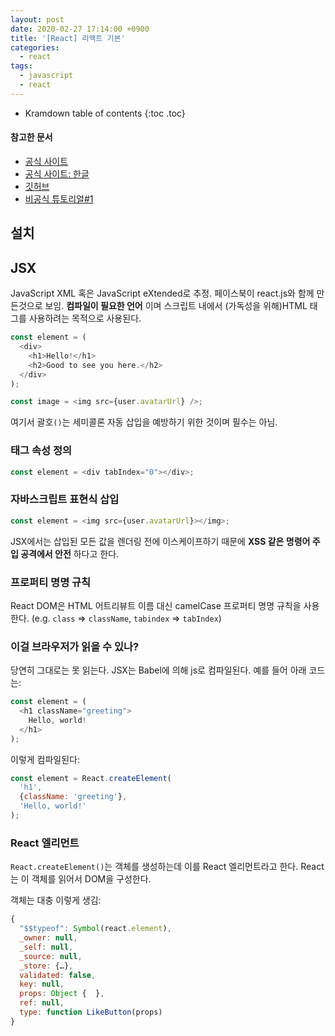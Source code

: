 ```yaml
---
layout: post
date: 2020-02-27 17:14:00 +0900
title: '[React] 리액트 기본'
categories:
  - react
tags:
  - javascript
  - react
---
```


* Kramdown table of contents
{:toc .toc}

#### 참고한 문서

- [공식 사이트](https://reactjs.org/)
- [공식 사이트: 한글](https://ko.reactjs.org/)
- [깃허브](https://github.com/facebook/react)
- [비공식 튜토리얼#1](https://velopert.com/3613)

## 설치


## JSX

JavaScript XML 혹은 JavaScript eXtended로 추정. 페이스북이 react.js와 함께 만든것으로 보임. **컴파일이 필요한 언어** 이며 스크립트 내에서 (가독성을 위해)HTML 태그를 사용하려는 목적으로 사용된다.

```js
const element = (
  <div>
    <h1>Hello!</h1>
    <h2>Good to see you here.</h2>
  </div>
);

const image = <img src={user.avatarUrl} />;
```

여기서 괄호`()`는 세미콜론 자동 삽입을 예방하기 위한 것이며 필수는 아님.

### 태그 속성 정의

```js
const element = <div tabIndex="0"></div>;
```

### 자바스크립트 표현식 삽입

```js
const element = <img src={user.avatarUrl}></img>;
```

JSX에서는 삽입된 모든 값을 렌더링 전에 이스케이프하기 때문에 **XSS 같은 명령어 주입 공격에서 안전** 하다고 한다.

### 프로퍼티 명명 규칙

React DOM은 HTML 어트리뷰트 이름 대신 camelCase 프로퍼티 명명 규칙을 사용한다. (e.g. `class` => `className`, `tabindex` => `tabIndex`)

### 이걸 브라우저가 읽을 수 있나?

당연히 그대로는 못 읽는다. JSX는 Babel에 의해 js로 컴파일된다. 예를 들어 아래 코드는:

```js
const element = (
  <h1 className="greeting">
    Hello, world!
  </h1>
);
```

이렇게 컴파일된다:

```js
const element = React.createElement(
  'h1',
  {className: 'greeting'},
  'Hello, world!'
);
```

### React 엘리먼트

`React.createElement()`는 객체를 생성하는데 이를 React 엘리먼트라고 한다. React는 이 객체를 읽어서 DOM을 구성한다.

객체는 대충 이렇게 생김:

```js
{
  "$$typeof": Symbol(react.element),
  _owner: null,
  _self: null,
  _source: null,
  _store: {…},
  validated: false,
  key: null,
  props: Object {  },
  ​ref: null,
  type: function LikeButton(props)​
}
```
